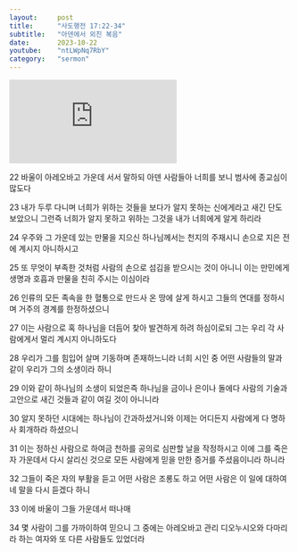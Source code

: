 ```yaml
---
layout:     post
title:      "사도행전 17:22-34"
subtitle:	"아덴에서 외친 복음"
date:       2023-10-22
youtube:    "ntLWpNq7RbY"
category:   "sermon"
---
```


<div class="youtube margin-large">
    <iframe src="https://www.youtube.com/embed/ntLWpNq7RbY" title="YouTube video player" frameborder="0" allow="accelerometer; autoplay; clipboard-write; encrypted-media; gyroscope; picture-in-picture; web-share" allowfullscreen></iframe>
</div>

22 바울이 아레오바고 가운데 서서 말하되 아덴 사람들아 너희를 보니 범사에 종교심이 많도다

23 내가 두루 다니며 너희가 위하는 것들을 보다가 알지 못하는 신에게라고 새긴 단도 보았으니 그런즉 너희가 알지 못하고 위하는 그것을 내가 너희에게 알게 하리라

24 우주와 그 가운데 있는 만물을 지으신 하나님께서는 천지의 주재시니 손으로 지은 전에 계시지 아니하시고

25 또 무엇이 부족한 것처럼 사람의 손으로 섬김을 받으시는 것이 아니니 이는 만민에게 생명과 호흡과 만물을 친히 주시는 이심이라  

26 인류의 모든 족속을 한 혈통으로 만드사 온 땅에 살게 하시고 그들의 연대를 정하시며 거주의 경계를 한정하셨으니

27 이는 사람으로 혹 하나님을 더듬어 찾아 발견하게 하려 하심이로되 그는 우리 각 사람에게서 멀리 계시지 아니하도다

28 우리가 그를 힘입어 살며 기동하며 존재하느니라 너희 시인 중 어떤 사람들의 말과 같이 우리가 그의 소생이라 하니

29 이와 같이 하나님의 소생이 되었은즉 하나님을 금이나 은이나 돌에다 사람의 기술과 고안으로 새긴 것들과 같이 여길 것이 아니니라

30 알지 못하던 시대에는 하나님이 간과하셨거니와 이제는 어디든지 사람에게 다 명하사 회개하라 하셨으니  

31 이는 정하신 사람으로 하여금 천하를 공의로 심판할 날을 작정하시고 이에 그를 죽은 자 가운데서 다시 살리신 것으로 모든 사람에게 믿을 만한 증거를 주셨음이니라 하니라

32 그들이 죽은 자의 부활을 듣고 어떤 사람은 조롱도 하고 어떤 사람은 이 일에 대하여 네 말을 다시 듣겠다 하니

33 이에 바울이 그들 가운데서 떠나매

34 몇 사람이 그를 가까이하여 믿으니 그 중에는 아레오바고 관리 디오누시오와 다마리라 하는 여자와 또 다른 사람들도 있었더라
